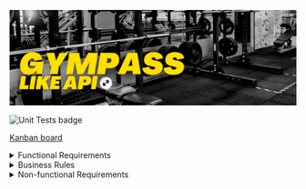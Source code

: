 ![GymPass Like API](.github/img/readme_header.png)

![Unit Tests badge](https://github.com/rogerpoliver/gympass-like-api/actions/workflows/unit-tests.yml/badge.svg)

[Kanban board](https://github.com/users/rogerpoliver/projects/1/views/1)

<details>
  <summary>Functional Requirements</summary>

- [x] Must be possible to register;
- [x] Must be possible to authenticate;
- [x] Must be possible to retrieve the profile of a logged-in user;
- [ ] Must be possible to retrieve the number of check-ins performed by the logged-in user;
- [ ] Must be possible for the user to retrieve their check-in history;
- [ ] Must be possible for the user to search for nearby gyms;
- [ ] Must be possible for the user to search for gyms by name;
- [x] Must be possible for the user to check-in at a gym;
- [ ] Must be possible to validate a user's check-in;
- [ ] Must be possible to register a gym;

</details>

<details>
  <summary>Business Rules</summary>

- [x] user must not be able to register with a duplicate email;
- [ ] The user cannot make 2 check-ins on the same day;
- [ ] The user cannot check-in if not close (100m) to the gym;
- [ ] The check-in can only be validated up to 20 minutes after being created;
- [ ] The check-in can only be validated by administrators;
- [ ] The gym can only be registered by administrators;

</details>

<details>
  <summary>Non-functional Requirements</summary>

- [x] The user's password needs to be encrypted;
- [x] Application data needs to be persisted in a PostgreSQL database;
- [ ] All data lists need to be paginated with 20 items per page;
- [ ] The user must be identified by a JWT (JSON Web Token);

</details>
